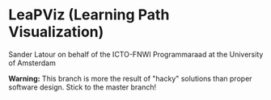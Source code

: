 LeaPViz (Learning Path Visualization)
====================================

Sander Latour
on behalf of the ICTO-FNWI Programmaraad at the University of Amsterdam

**Warning:**  This branch is more the result of "hacky" solutions than proper software design. Stick to the master branch!

